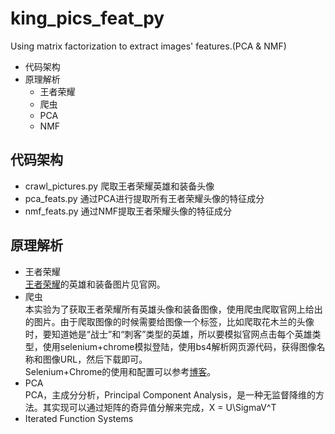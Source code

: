 # king_pics_feat_py
Using matrix factorization to extract images' features.(PCA &amp; NMF)

* 代码架构
* 原理解析
  * 王者荣耀
  * 爬虫
  * PCA
  * NMF
  
## 代码架构
 * crawl_pictures.py  爬取王者荣耀英雄和装备头像
 * pca_feats.py  通过PCA进行提取所有王者荣耀头像的特征成分
 * nmf_feats.py  通过NMF提取王者荣耀头像的特征成分
 
## 原理解析
  * 王者荣耀 <br>
  [王者荣耀](http://pvp.qq.com/web201605/herolist.shtml)的英雄和装备图片见官网。
  * 爬虫 <br>
      本实验为了获取王者荣耀所有英雄头像和装备图像，使用爬虫爬取官网上给出的图片。由于爬取图像的时候需要给图像一个标签，比如爬取花木兰的头像时，要知道她是“战士”和“刺客”类型的英雄，所以要模拟官网点击每个英雄类型，使用selenium+chrome模拟登陆，使用bs4解析网页源代码，获得图像名称和图像URL，然后下载即可。 <br>
      Selenium+Chrome的使用和配置可以参考[博客](https://www.jianshu.com/p/4b84a7d7e567)。
  * PCA <br>
      PCA，主成分分析，Principal Component Analysis，是一种无监督降维的方法。其实现可以通过矩阵的奇异值分解来完成，X = U\SigmaV^T
  * Iterated Function Systems <br>
      
